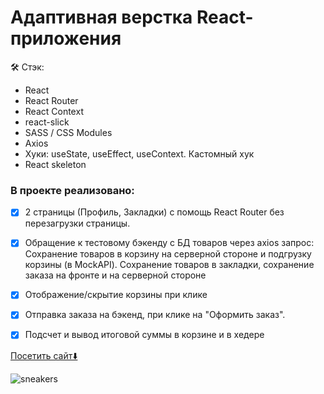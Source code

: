# Адаптивная верстка React-приложения

🛠 Стэк:
- React
- React Router
- React Context
- react-slick
- SASS / CSS Modules
- Axios
- Хуки: useState, useEffect, useContext. Кастомный хук
- React skeleton


### В проекте реализовано:
- [x] 2 страницы (Профиль, Закладки) с помощь React Router без перезагрузки страницы.
- [x] Обращение к тестовому бэкенду с БД товаров через axios запрос: Сохранение товаров в корзину на серверной стороне  и подгрузку корзины (в MockAPI). Сохранение товаров в закладки, сохранение заказа на фронте и на серверной стороне
- [x] Отображение/скрытие корзины при клике
- [x] Отправка заказа на бэкенд, при клике на "Оформить заказ".
- [x] Подсчет и вывод итоговой суммы в корзине и в хедере


[Посетить сайт⬇️](https://bonafidesjo.github.io/sneaker/)

![sneakers](https://github.com/user-attachments/assets/b889c3e6-76eb-44bf-9736-c20d9408bd81)
